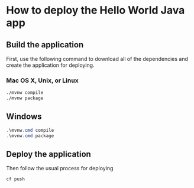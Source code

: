# How to deploy the Hello World Java app

## Build the application

First, use the following command to download all of the dependencies and create the application for deploying.

### Mac OS X, Unix, or Linux

```bash
./mvnw compile
./mvnw package
```

## Windows

```powershell
.\mvnw.cmd compile
.\mvnw.cmd package
```

## Deploy the application

Then follow the usual process for deploying

```bash
cf push
```

<!-- Auto-update: 2025-10-19T10:59:19.607198 -->
